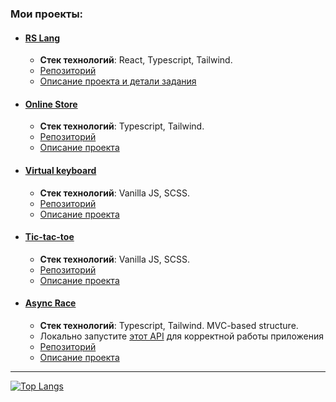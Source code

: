 ### Мои проекты:
* #### [RS Lang](https://rss-team56-2022.netlify.app/) ####
     * **Стек технологий**: React, Typescript, Tailwind.
     * [Репозиторий](https://github.com/antiqqt/rslang/tree/main)
     * [Описание проекта и детали задания](https://github.com/antiqqt/rslang/pull/21)

* #### [Online Store](https://rolling-scopes-school.github.io/antiqqt-JSFE2022Q1/online-store/dist/) ####
     * **Стек технологий**: Typescript, Tailwind.
     * [Репозиторий](https://github.com/antiqqt/RSS-Tasks-Stages-1-2/tree/online-store)
     * [Описание проекта](https://github.com/antiqqt/RSS-Tasks-Stages-1-2/pull/4)

* #### [Virtual keyboard](https://antiqqt.github.io/virtual-keyboard/dist/) ####
     * **Стек технологий**: Vanilla JS, SCSS.
     * [Репозиторий](https://github.com/antiqqt/virtual-keyboard)
     * [Описание проекта](https://github.com/antiqqt/virtual-keyboard/pull/1)

* #### [Tic-tac-toe](https://antiqqt.github.io/Stage0/tic-tac-toe/) ####
     * **Стек технологий**: Vanilla JS, SCSS.
     * [Репозиторий](https://github.com/antiqqt/Stage0/tree/tic-tac-toe)
     * [Описание проекта](https://github.com/antiqqt/Stage0/blob/main/README.md#4-tic-tac-toe)

* #### [Async Race](https://rolling-scopes-school.github.io/antiqqt-JSFE2022Q1/async-race/dist/) ####
     * **Стек технологий**: Typescript, Tailwind. MVC-based structure.
     * Локально запустите [этот АPI](https://github.com/mikhama/async-race-api) для корректной работы приложения
     * [Репозиторий](https://github.com/antiqqt/RSS-Tasks-Stages-1-2/tree/async-race)
     * [Описание проекта](https://github.com/antiqqt/RSS-Tasks-Stages-1-2/pull/3)
     
<!---
* #### [Shelter landing page](https://rolling-scopes-school.github.io/antiqqt-JSFE2022Q1/shelter/pages/main/) ####
     * **Стек технологий**: Vanilla JS, SCSS.
     * [Репозиторий](https://github.com/antiqqt/RSS-Tasks-Stages-1-2/tree/main/shelter)
     * [Описание проекта](https://github.com/antiqqt/RSS-Tasks-Stages-1-2/pull/2)
-->  
_____

[![Top Langs](https://github-readme-stats.vercel.app/api/top-langs/?username=antiqqt&layout=compact)](https://github.com/anuraghazra/github-readme-stats)
